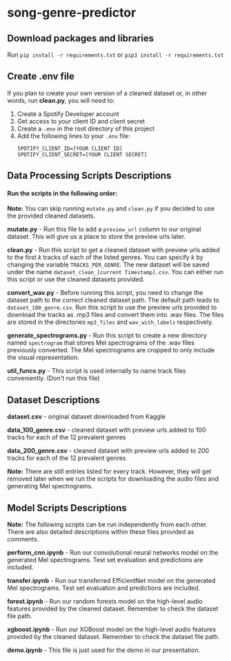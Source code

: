 # song-genre-predictor

## Download packages and libraries

Run `pip install -r requirements.txt` or `pip3 install -r requirements.txt`

## Create .env file

If you plan to create your own version of a cleaned dataset or, in other words, run **clean.py**, you will need to:

1. Create a Spotify Developer account
2. Get access to your client ID and client secret
3. Create a `.env` in the root directory of this project
4. Add the following lines to your `.env` file:
   ```
   SPOTIFY_CLIENT_ID=[YOUR CLIENT ID]
   SPOTIFY_CLIENT_SECRET=[YOUR CLIENT SECRET]
   ```

## Data Processing Scripts Descriptions

#### Run the scripts in the following order:

**Note:** You can skip running `mutate.py` and `clean.py` if you decided to use the provided cleaned datasets.

**mutate.py** - Run this file to add a `preview_url` column to our original dataset. This will give us a place to store the preview urls later.

**clean.py** - Run this script to get a cleaned dataset with preview urls added to the first _k_ tracks of each of the listed genres. You can specify _k_ by changing the variable `TRACKS_PER_GENRE`. The new dataset will be saved under the name `dataset_clean_[current Timestamp].csv`. You can either run this script or use the cleaned datasets provided.

**convert_wav.py** - Before running this script, you need to change the dataset path to the correct cleaned dataset path. The default path leads to `dataset_100_genre.csv`. Run this script to use the preview urls provided to download the tracks as .mp3 files and convert them into .wav files. The files are stored in the directories `mp3_files` and `wav_with_labels` respectively.

**generate_spectrograms.py** - Run this script to create a new directory named `spectrogram` that stores Mel spectrograms of the .wav files previously converted. The Mel spectrograms are cropped to only include the visual representation.

**util_funcs.py** - This script is used internally to name track files conveniently. (Don't run this file)

## Dataset Descriptions

**dataset.csv** - original dataset downloaded from Kaggle

**data_100_genre.csv** - cleaned dataset with preview urls added to 100 tracks for each of the 12 prevalent genres

**data_200_genre.csv** - cleaned dataset with preview urls added to 200 tracks for each of the 12 prevalent genres

**Note:** There are still entries listed for every track. However, they will get removed later when we run the scripts for downloading the audio files and generating Mel spectrograms.

## Model Scripts Descriptions

**Note:** The following scripts can be run independently from each other. There are also detailed descriptions within these files provided as comments.

**perform_cnn.ipynb** - Run our convolutional neural networks model on the generated Mel spectrograms. Test set evaluation and predictions are included.

**transfer.ipynb** - Run our transferred EfficientNet model on the generated Mel spectrograms. Test set evaluation and predictions are included.

**forest.ipynb** - Run our random forests model on the high-level audio features provided by the cleaned dataset. Remember to check the dataset file path.

**xgboost.ipynb** - Run our XGBoost model on the high-level audio features provided by the cleaned dataset. Remember to check the dataset file path.

**demo.ipynb** - This file is just used for the demo in our presentation.
